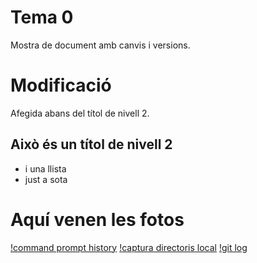 # Tema 0
Mostra de document amb canvis i versions.

# Modificació
Afegida abans del títol de nivell 2.

## Això és un títol de nivell 2
- i una llista
- just a sota

# Aquí venen les fotos
[!command prompt history](https://github.com/Kaylen7/it-academy-php/blob/main/Sprint1/Git-Github/Captura-directoris-local.PNG)
[!captura directoris local](https://github.com/Kaylen7/it-academy-php/blob/main/Sprint1/Git-Github/Captura-directoris-local.PNG)
[!git log](Sprint1/Git-Github/git-log.PNG)
